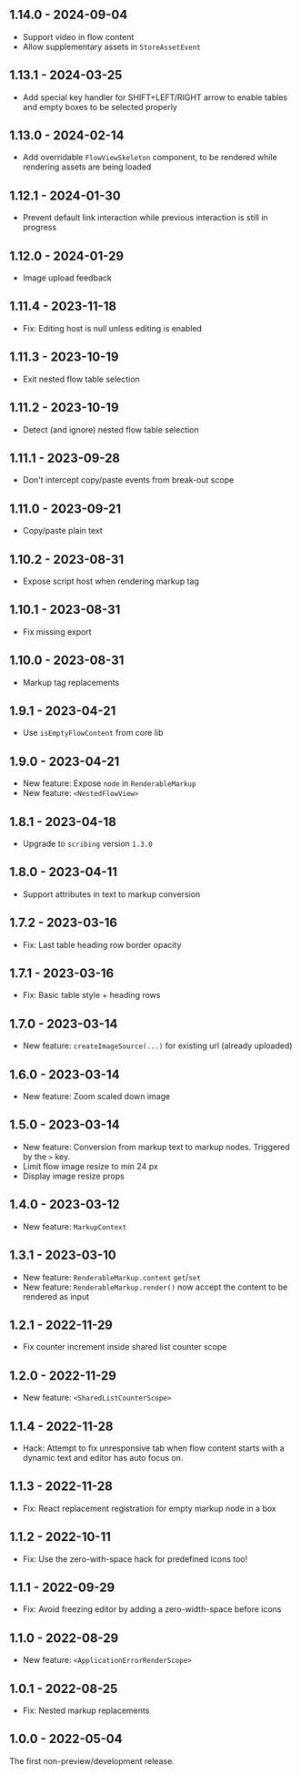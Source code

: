 ## 1.14.0 - 2024-09-04

- Support video in flow content
- Allow supplementary assets in `StoreAssetEvent`

## 1.13.1 - 2024-03-25

- Add special key handler for SHIFT+LEFT/RIGHT arrow to enable tables and empty boxes to be selected properly

## 1.13.0 - 2024-02-14

- Add overridable `FlowViewSkeleton` component, to be rendered while rendering assets are being loaded

## 1.12.1 - 2024-01-30

- Prevent default link interaction while previous interaction is still in progress

## 1.12.0 - 2024-01-29

- Image upload feedback

## 1.11.4 - 2023-11-18

- Fix: Editing host is null unless editing is enabled

## 1.11.3 - 2023-10-19

- Exit nested flow table selection

## 1.11.2 - 2023-10-19

- Detect (and ignore) nested flow table selection

## 1.11.1 - 2023-09-28

- Don't intercept copy/paste events from break-out scope

## 1.11.0 - 2023-09-21

- Copy/paste plain text

## 1.10.2 - 2023-08-31

- Expose script host when rendering markup tag

## 1.10.1 - 2023-08-31

- Fix missing export

## 1.10.0 - 2023-08-31

- Markup tag replacements

## 1.9.1 - 2023-04-21

- Use `isEmptyFlowContent` from core lib

## 1.9.0 - 2023-04-21

- New feature: Expose `node` in `RenderableMarkup`
- New feature: `<NestedFlowView>`

## 1.8.1 - 2023-04-18

- Upgrade to `scribing` version `1.3.0`

## 1.8.0 - 2023-04-11

- Support attributes in text to markup conversion

## 1.7.2 - 2023-03-16

- Fix: Last table heading row border opacity

## 1.7.1 - 2023-03-16

- Fix: Basic table style + heading rows

## 1.7.0 - 2023-03-14

- New feature: `createImageSource(...)` for existing url (already uploaded)

## 1.6.0 - 2023-03-14

- New feature: Zoom scaled down image

## 1.5.0 - 2023-03-14

- New feature: Conversion from markup text to markup nodes. Triggered by the `>` key.
- Limit flow image resize to min 24 px
- Display image resize props

## 1.4.0 - 2023-03-12

- New feature: `MarkupContext`

## 1.3.1 - 2023-03-10

- New feature: `RenderableMarkup.content` `get`/`set`
- New feature: `RenderableMarkup.render()` now accept the content to be rendered as input

## 1.2.1 - 2022-11-29

- Fix counter increment inside shared list counter scope

## 1.2.0 - 2022-11-29

- New feature: `<SharedListCounterScope>`

## 1.1.4 - 2022-11-28

- Hack: Attempt to fix unresponsive tab when flow content starts with a dynamic text
  and editor has auto focus on.

## 1.1.3 - 2022-11-28

- Fix: React replacement registration for empty markup node in a box

## 1.1.2 - 2022-10-11

- Fix: Use the zero-with-space hack for predefined icons too!

## 1.1.1 - 2022-09-29

- Fix: Avoid freezing editor by adding a zero-width-space before icons

## 1.1.0 - 2022-08-29

- New feature: `<ApplicationErrorRenderScope>`

## 1.0.1 - 2022-08-25

- Fix: Nested markup replacements

## 1.0.0 - 2022-05-04

The first non-preview/development release.
